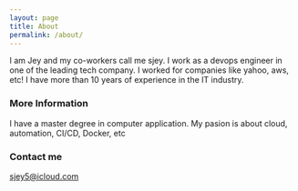 ```yaml
---
layout: page
title: About
permalink: /about/
---
```


I am Jey and my co-workers call me sjey. I work as a devops engineer in one of the leading tech company. I worked for companies like yahoo, aws, etc! I have more than 10 years of experience in the IT industry.

### More Information

I have a master degree in computer application. My pasion is about cloud, automation, CI/CD, Docker, etc

### Contact me

[sjey5@icloud.com](mailto:sjey5@icloud.com)
